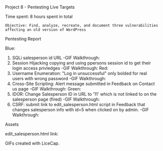 Project 8 - Pentesting Live Targets

Time spent: 8 hours spent in total

    Objective: Find, analyze, recreate, and document three vulnerabilities affecting an old version of WordPress

Pentesting Report

Blue:
  1. SQLi salesperson id URL
    -GIF Walkthrough:
  2. Session Hijacking copying and using ppersons session id to get their login access privledges
    -GIF Walkthrough:
Red:
  1. Username Enumeration: "Log in unsuccessful" only bolded for real users with wrong password
    -GIF Walkthrough:
  2. Cross-Site Scripting: Alert message submitted in Feedback on Contact us page
    -GIF Walkthrough:
Green:
  1. IDOR: Change Salesperson ID in URL to '11' which is not linked to on the salesperson page (fired)
    -GIF Walkthrough:
  2. CSRF: submit link to edit_salesperson.html script in Feedback that changes salesperson info with id=5 when clicked on by admin. 
    -GIF Walkthrough:
    
Assets

edit_salesperson.html link: 


GIFs created with LiceCap.
